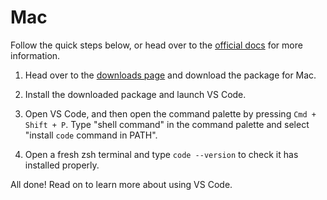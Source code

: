 # Mac

Follow the quick steps below, or head over to the
[official docs](https://code.visualstudio.com/docs/setup/mac) for more
information.

1. Head over to the [downloads page](https://code.visualstudio.com/) and
   download the package for Mac.

1. Install the downloaded package and launch VS Code.

1. Open VS Code, and then open the command palette by pressing
   `Cmd + Shift + P`. Type "shell command" in the command palette and select
   "install `code` command in PATH".

1. Open a fresh zsh terminal and type `code --version` to check it has installed
   properly.

All done! Read on to learn more about using VS Code.
